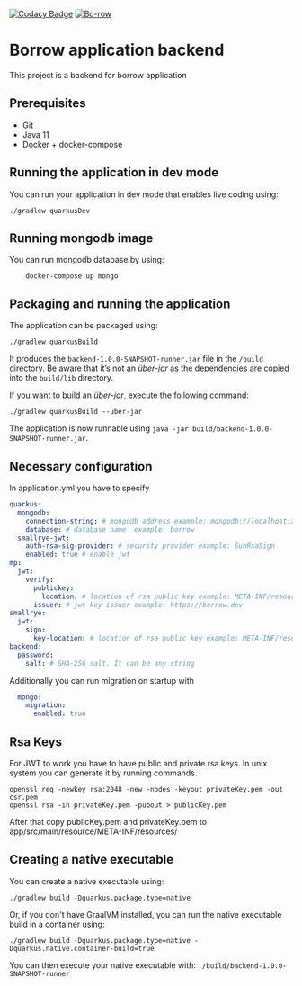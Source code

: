 [![Codacy Badge](https://app.codacy.com/project/badge/Grade/e7a145bedb45421cbc0abd9b9a20c992)](https://www.codacy.com/gh/Bo-row/backend/dashboard?utm_source=github.com&amp;utm_medium=referral&amp;utm_content=Bo-row/backend&amp;utm_campaign=Badge_Grade)
[![Bo-row](https://circleci.com/gh/Bo-row/backend.svg?style=shield)](https://app.circleci.com/pipelines/github/Bo-row/backend?branch=master)
# Borrow application backend

This project is a backend for borrow application

## Prerequisites
* Git 
* Java 11
* Docker + docker-compose

## Running the application in dev mode

You can run your application in dev mode that enables live coding using:
```shell script
./gradlew quarkusDev
```

## Running mongodb image
You can run mongodb database by using:
```
    docker-compose up mongo
```

## Packaging and running the application

The application can be packaged using:
```shell script
./gradlew quarkusBuild
```
It produces the `backend-1.0.0-SNAPSHOT-runner.jar` file in the `/build` directory.
Be aware that it’s not an _über-jar_ as the dependencies are copied into the `build/lib` directory.

If you want to build an _über-jar_, execute the following command:
```shell script
./gradlew quarkusBuild --uber-jar
```

The application is now runnable using `java -jar build/backend-1.0.0-SNAPSHOT-runner.jar`.

## Necessary configuration
In application.yml you have to specify
```yaml
quarkus:
  mongodb:
    connection-string: # mongodb address example: mongodb://localhost:27017
    database: # database name  example: borrow
  smallrye-jwt:
    auth-rsa-sig-provider: # security provider example: SunRsaSign
    enabled: true # enable jwt 
mp:
  jwt:
    verify:
      publickey:
        location: # location of rsa public key example: META-INF/resources/publicKey.pem
      issuer: # jwt key issuer example: https://borrow.dev
smallrye:
  jwt:
    sign:
      key-location: # location of rsa public key example: META-INF/resources/privateKey.pem 
backend:
  password:
    salt: # SHA-256 salt. It can be any string
```
Additionally you can run migration on startup with
```yaml
  mongo:
    migration:
      enabled: true
```
## Rsa Keys
For JWT to work you have to have public and private rsa keys. In unix system you can generate it by running commands.
``` 
openssl req -newkey rsa:2048 -new -nodes -keyout privateKey.pem -out csr.pem
openssl rsa -in privateKey.pem -pubout > publicKey.pem
```
After that copy publicKey.pem and privateKey.pem to app/src/main/resource/META-INF/resources/
## Creating a native executable

You can create a native executable using: 
```shell script
./gradlew build -Dquarkus.package.type=native
```

Or, if you don't have GraalVM installed, you can run the native executable build in a container using: 
```shell script
./gradlew build -Dquarkus.package.type=native -Dquarkus.native.container-build=true
```

You can then execute your native executable with: `./build/backend-1.0.0-SNAPSHOT-runner`




